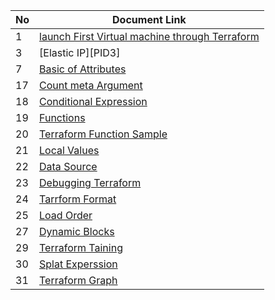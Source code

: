 | No | Document Link |
|-------|---------------|
|1 | [launch First Virtual machine through Terraform][PID1]|
|3 | [Elastic IP][PID3]|
|7 | [Basic of Attributes][PID7]
|17| [Count meta Argument][PID17]|
|18| [Conditional Expression][PID18]|
|19| [Functions][PID19]|
|20| [Terraform Function Sample][PID20]|
|21| [Local Values][PID21]|
|22| [Data Source][PID22]|
|23| [Debugging Terraform][PID23]|
|24| [Tarrform Format][PID24]|
|25| [Load Order][PID25]|
|27| [Dynamic Blocks][PID27]|
|29| [Terraform Taining][PID29]|
|30| [Splat Experssion][PID30]|
|31| [Terraform Graph][PID31]|




















[PID1]: <./AWS/01-Create_ec2/>
[PID7]: <./AWS/03-Elastic IP/>
[PID7]: <./AWS/07-Basic of Attributes/>
[PID17]: <./AWS/17-Count meta argument>
[PID18]: <./AWS/18- Conditional Expression>
[PID19]: <./AWS/19-Functions>
[PID20]: <./AWS/20-Terraform Functions sample>
[PID21]: <./AWS/21-local Values>
[PID22]: <./AWS/22-Data Source>
[PID23]: <./AWS/23-Debugging Terraform>
[PID24]: <./AWS/24-Terraform format>
[PID25]: <./AWS/25-Load Order/>
[PID27]: <./AWS/27-Dynamic Blocks/>
[PID29]: <./AWS/29-Terraform Taint/>
[PID30]: <./AWS/30-Splat Expression/>
[PID31]: <./AWS/31-Terraform_graph/>

